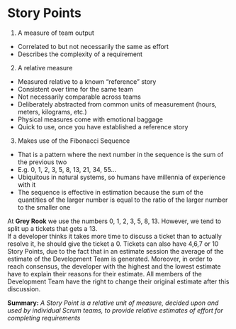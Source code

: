 # Story Points
1. A measure of team output
* Correlated to but not necessarily the same as effort
* Describes the complexity of a requirement
2. A relative measure 
* Measured relative to a known “reference” story
* Consistent over time for the same team
* Not necessarily comparable across teams
* Deliberately abstracted from common units of measurement 
(hours, meters, kilograms, etc.)
* Physical measures come with emotional baggage
* Quick to use, once you have established a reference story 
3. Makes use of the Fibonacci Sequence 
* That is a pattern where the next number in the sequence is the sum 
of the previous two
* E.g. 0, 1, 2, 3, 5, 8, 13, 21, 34, 55…
* Ubiquitous in natural systems, so humans have millennia of experience with it
* The sequence is effective in estimation because the sum of the quantities of 
the larger number is equal to the ratio of the larger number to the smaller one

At **Grey Rook** we use the numbers 0, 1, 2, 3, 5, 8, 13. However, we tend to split up a tickets that gets a 13.  
If a developer thinks it takes more time to discuss a ticket than to actually resolve it, he should give the ticket a 0.
Tickets can also have 4,6,7 or 10 Story Points, due to the fact that in an estimate session the average of the estimate of the Development Team is generated. 
Moreover, in order to reach consensus, the developer with the highest and the lowest estimate have to explain their reasons for their estimate. 
All members of the Development Team have the right to change their original estimate after this discussion. 

**Summary:** *A Story Point is a relative unit of measure, decided upon and used by individual Scrum teams, to provide relative estimates of effort for completing requirements*
